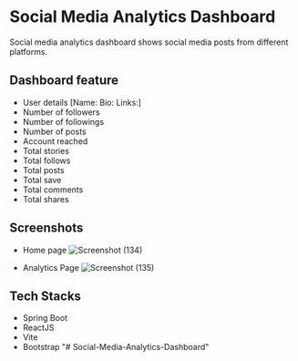 # Social Media Analytics Dashboard
Social media analytics dashboard shows social media posts from different platforms.

## Dashboard feature
- User details [Name: Bio: Links:]
- Number of followers
- Number of followings
- Number of posts
- Account reached
- Total stories
- Total follows
- Total posts
- Total save
- Total comments
- Total shares

## Screenshots

- Home page
![Screenshot (134)](https://github.com/user-attachments/assets/cb61a7ca-2489-4ec3-9e3d-489e62369525)

- Analytics Page
![Screenshot (135)](https://github.com/user-attachments/assets/d7fbf8d6-a27b-42e9-b75c-635398dd4c69)


## Tech Stacks
- Spring Boot
- ReactJS
- Vite
- Bootstrap
"# Social-Media-Analytics-Dashboard" 
